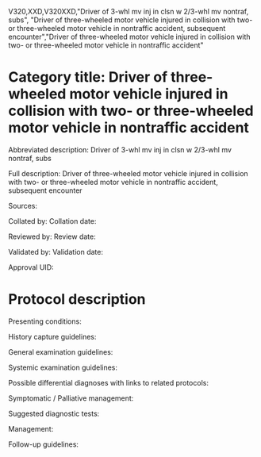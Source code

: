 V320,XXD,V320XXD,"Driver of 3-whl mv inj in clsn w 2/3-whl mv nontraf, subs", "Driver of three-wheeled motor vehicle injured in collision with two- or three-wheeled motor vehicle in nontraffic accident, subsequent encounter","Driver of three-wheeled motor vehicle injured in collision with two- or three-wheeled motor vehicle in nontraffic accident"
# Category title: Driver of three-wheeled motor vehicle injured in collision with two- or three-wheeled motor vehicle in nontraffic accident

Abbreviated description: Driver of 3-whl mv inj in clsn w 2/3-whl mv nontraf, subs

Full description: Driver of three-wheeled motor vehicle injured in collision with two- or three-wheeled motor vehicle in nontraffic accident, subsequent encounter

Sources:

Collated by:
Collation date:

Reviewed by:
Review date:

Validated by:
Validation date:

Approval UID:

# Protocol description

Presenting conditions:

History capture guidelines:

General examination guidelines:

Systemic examination guidelines:

Possible differential diagnoses with links to related protocols:

Symptomatic / Palliative management:

Suggested diagnostic tests:

Management:

Follow-up guidelines:
